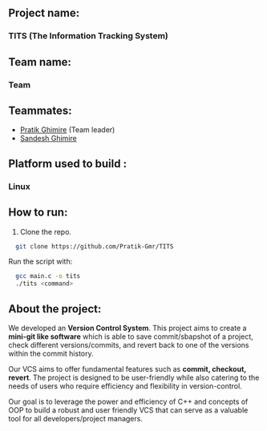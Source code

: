 ## Project name:
### TITS (The Information Tracking System)

## Team name: 
### Team 
 
## Teammates:
* [Pratik Ghimire](https://github.com/Pratik-Gmr) (Team leader)
* [Sandesh Ghimire](https://github.com/Sandesh-Ghimire-0)
 
## Platform used to build : 
### Linux
 
## How to run:
1. Clone the repo.
```sh
  git clone https://github.com/Pratik-Gmr/TITS
```
Run the script with:
```sh
  gcc main.c -o tits
  ./tits <command>
```
## About the project:
We developed an **Version Control System**. This project aims to create a **mini-git like software** which is able to save commit/sbapshot of a project, check different versions/commits, and revert back to one of the versions within the commit history.
 
Our VCS aims to offer fundamental features such as **commit, checkout, revert**. The project is designed to be user-friendly while also catering to the needs of users who require efficiency and flexibility in version-control.
 
Our goal is to leverage the power and efficiency of C++ and concepts of OOP to build a robust and user friendly VCS that can serve as a valuable tool for all developers/project managers.
 
